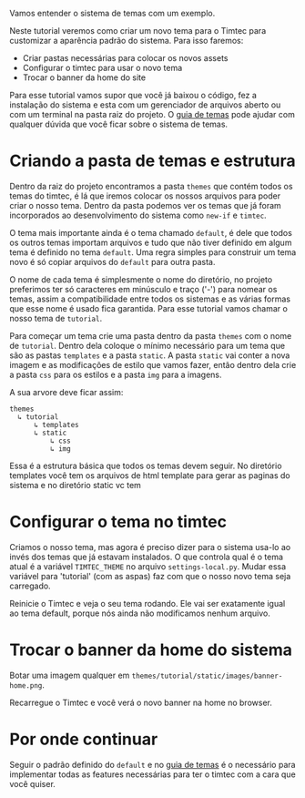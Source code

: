 Vamos entender o sistema de temas com um exemplo.

Neste tutorial veremos como criar um novo tema para o Timtec para customizar a aparência padrão do sistema. Para isso faremos:

- Criar pastas necessárias para colocar os novos assets
- Configurar o timtec para usar o novo tema
- Trocar o banner da home do site

Para esse tutorial vamos supor que você já baixou o código, fez a instalação do sistema e esta com um gerenciador de arquivos aberto ou com um terminal na pasta raiz do projeto. O [guia de temas](https://github.com/institutotim/timtec/wiki/Temas) pode ajudar com qualquer dúvida que você ficar sobre o sistema de temas.

# Criando a pasta de temas e estrutura

Dentro da raiz do projeto encontramos a pasta `themes` que contém todos os temas do timtec, é lá que iremos colocar os nossos arquivos para poder criar o nosso tema. Dentro da pasta podemos ver os temas que já foram incorporados ao desenvolvimento do sistema como `new-if` e `timtec`.

O tema mais importante ainda é o tema chamado `default`, é dele que todos os outros temas importam arquivos e tudo que não tiver definido em algum tema é definido no tema `default`. Uma regra simples para construir um tema novo é só copiar arquivos do `default` para outra pasta.

O nome de cada tema é simplesmente o nome do diretório, no projeto preferimos ter só caracteres em minúsculo e traço ('-') para nomear os temas, assim a compatibilidade entre todos os sistemas e as várias formas que esse nome é usado fica garantida. Para esse tutorial vamos chamar o nosso tema de `tutorial`.

Para começar um tema crie uma pasta dentro da pasta `themes` com o nome de `tutorial`. Dentro dela coloque o mínimo necessário para um tema que são as pastas `templates` e a pasta `static`. A pasta `static` vai conter a nova imagem e as modificações de estilo que vamos fazer, então dentro dela crie a pasta `css` para os estilos e a pasta `img` para a imagens.

A sua arvore deve ficar assim:

```
themes
  ↳ tutorial
      ↳ templates
      ↳ static
          ↳ css
          ↳ img
```

Essa é a estrutura básica que todos os temas devem seguir. No diretório templates você tem os arquivos de html template para gerar as paginas do sistema e no diretório static vc tem

# Configurar o tema no timtec

Criamos o nosso tema, mas agora é preciso dizer para o sistema usa-lo ao invés dos temas que já estavam instalados. O que controla qual é o tema atual é a variável `TIMTEC_THEME` no arquivo `settings-local.py`. Mudar essa variável para 'tutorial' (com as aspas) faz com que o nosso novo tema seja carregado.

Reinicie o Timtec e veja o seu tema rodando. Ele vai ser exatamente igual ao tema default, porque nós ainda não modificamos nenhum arquivo.

# Trocar o banner da home do sistema

Botar uma imagem qualquer em `themes/tutorial/static/images/banner-home.png`.

Recarregue o Timtec e você verá o novo banner na home no browser.

# Por onde continuar

Seguir o padrão definido do `default` e no [guia de temas](https://github.com/institutotim/timtec/wiki/Temas) é o necessário para implementar todas as features necessárias para ter o timtec com a cara que você quiser.